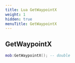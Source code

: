 ```yaml
---
title: Lua GetWaypointX
weight: 1
hidden: true
menuTitle: GetWaypointX
---
```

## GetWaypointX
```lua
mob:GetWaypointX(); -- double
```